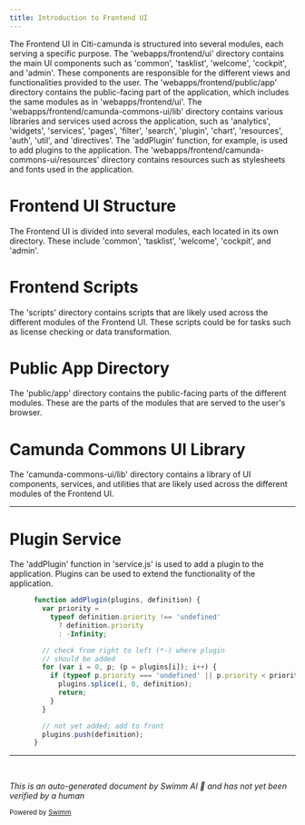 ```yaml
---
title: Introduction to Frontend UI
---
```

The Frontend UI in Citi-camunda is structured into several modules, each serving a specific purpose. The 'webapps/frontend/ui' directory contains the main UI components such as 'common', 'tasklist', 'welcome', 'cockpit', and 'admin'. These components are responsible for the different views and functionalities provided to the user. The 'webapps/frontend/public/app' directory contains the public-facing part of the application, which includes the same modules as in 'webapps/frontend/ui'. The 'webapps/frontend/camunda-commons-ui/lib' directory contains various libraries and services used across the application, such as 'analytics', 'widgets', 'services', 'pages', 'filter', 'search', 'plugin', 'chart', 'resources', 'auth', 'util', and 'directives'. The 'addPlugin' function, for example, is used to add plugins to the application. The 'webapps/frontend/camunda-commons-ui/resources' directory contains resources such as stylesheets and fonts used in the application.

# Frontend UI Structure

The Frontend UI is divided into several modules, each located in its own directory. These include 'common', 'tasklist', 'welcome', 'cockpit', and 'admin'.

# Frontend Scripts

The 'scripts' directory contains scripts that are likely used across the different modules of the Frontend UI. These scripts could be for tasks such as license checking or data transformation.

# Public App Directory

The 'public/app' directory contains the public-facing parts of the different modules. These are the parts of the modules that are served to the user's browser.

# Camunda Commons UI Library

The 'camunda-commons-ui/lib' directory contains a library of UI components, services, and utilities that are likely used across the different modules of the Frontend UI.

<SwmSnippet path="/webapps/frontend/camunda-commons-ui/lib/plugin/service.js" line="56">

---

# Plugin Service

The 'addPlugin' function in 'service.js' is used to add a plugin to the application. Plugins can be used to extend the functionality of the application.

```javascript
      function addPlugin(plugins, definition) {
        var priority =
          typeof definition.priority !== 'undefined'
            ? definition.priority
            : -Infinity;

        // check from right to left (*-) where plugin
        // should be added
        for (var i = 0, p; (p = plugins[i]); i++) {
          if (typeof p.priority === 'undefined' || p.priority < priority) {
            plugins.splice(i, 0, definition);
            return;
          }
        }

        // not yet added; add to front
        plugins.push(definition);
      }
```

---

</SwmSnippet>

&nbsp;

*This is an auto-generated document by Swimm AI 🌊 and has not yet been verified by a human*

<SwmMeta version="3.0.0" repo-id="Z2l0aHViJTNBJTNBQ2l0aS1jYW11bmRhJTNBJTNBZ2lsYWRuYXZvdA==" repo-name="Citi-camunda" doc-type="overview"><sup>Powered by [Swimm](/)</sup></SwmMeta>
